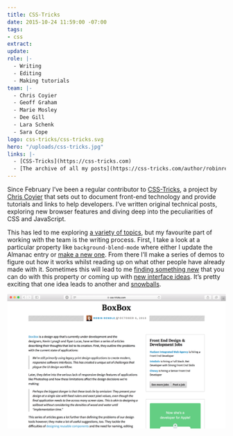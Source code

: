 ```yaml
---
title: CSS-Tricks
date: 2015-10-24 11:59:00 -07:00
tags:
- css
extract: 
update: 
role: |-
  - Writing
  - Editing
  - Making tutorials
team: |-
  - Chris Coyier
  - Geoff Graham
  - Marie Mosley
  - Dee Gill
  - Lara Schenk
  - Sara Cope
logo: css-tricks/css-tricks.svg
hero: "/uploads/css-tricks.jpg"
links: |-
  - [CSS-Tricks](https://css-tricks.com)
  - [The archive of all my posts](https://css-tricks.com/author/robinrendle/)
---
```


Since February I’ve been a regular contributor to [CSS-Tricks](https://css-tricks.com/), a project by [Chris Coyier](http://twitter.com/chriscoyier) that sets out to document front-end technology and provide tutorials and links to help developers. I’ve written original technical posts, exploring new browser features and diving deep into the peculiarities of CSS and JavaScript.

This has led to me exploring [a variety of topics](https://css-tricks.com/author/robinrendle/), but my favourite part of working with the team is the writing process. First, I take a look at a particular property like `background-blend-mode` where either I update the Almanac entry or [make a new one](https://css-tricks.com/almanac/properties/b/background-blend-mode/). From there I’ll make a series of demos to figure out how it works whilst reading up on what other people have already made with it. Sometimes this will lead to me [finding something new](https://css-tricks.com/chaining-multiple-blend-modes/) that you can do with this property or coming up with [new interface ideas](https://css-tricks.com/reverse-text-color-mix-blend-mode/). It’s pretty exciting that one idea leads to another and [snowballs](https://css-tricks.com/the-snowballing-of-practice/).

![Link post](/build/images/work/css-tricks/link.png)
